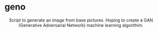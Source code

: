 # geno

<p align="center">
Script to generate an image from base pictures.
Hoping to create a GAN (Generative Adversarial Network) machine learning algorithim.
</p>
